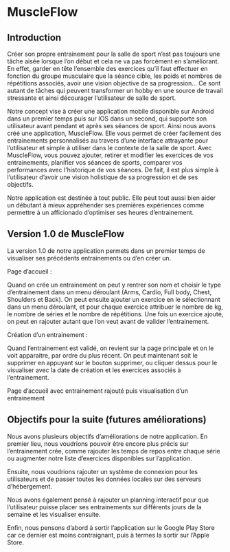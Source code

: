# MuscleFlow

## Introduction 

Créer son propre entrainement pour la salle de sport n’est pas toujours une tâche aisée lorsque l’on début et cela ne va pas forcément en s’améliorant. En effet, garder en tête l’ensemble des exercices qu’il faut effectuer en fonction du groupe musculaire que la séance cible, les poids et nombres de répétitions associés, avoir une vision objective de sa progression… Ce sont autant de tâches qui peuvent transformer un hobby en une source de travail stressante et ainsi décourager l’utilisateur de salle de sport. 

Notre concept vise à créer une application mobile disponible sur Android dans un premier temps puis sur IOS dans un second, qui supporte son utilisateur avant pendant et après ses séances de sport. Ainsi nous avons créé une application, MuscleFlow. Elle vous permet de créer facilement des entrainements personnalisés au travers d’une interface attrayante pour l’utilisateur et simple à utiliser dans le contexte de la salle de sport. Avec MuscleFlow, vous pouvez ajouter, retirer et modifier les exercices de vos entrainements, planifier vos séances de sports, comparer vos performances avec l’historique de vos séances. De fait, il est plus simple à l’utilisateur d’avoir une vision holistique de sa progression et de ses objectifs.  

 
Notre application est destinée à tout public. Elle peut tout aussi bien aider un débutant à mieux appréhender ses premières expériences comme permettre à un afficionado d’optimiser ses heures d’entrainement. 

## Version 1.0 de MuscleFlow 
La version 1.0 de notre application permets dans un premier temps de visualiser ses précédents entrainements ou d’en créer un.  

Page d’accueil : 

 

Quand on crée un entrainement on peut y rentrer son nom et choisir le type d’entrainement dans un menu déroulant (Arms, Cardio, Full body, Chest, Shoulders et Back). On peut ensuite ajouter un exercice en le sélectionnant dans un menu déroulant, et pour chaque exercice attribuer le nombre de kg, le nombre de séries et le nombre de répétitions. Une fois un exercice ajouté, on peut en rajouter autant que l’on veut avant de valider l’entrainement. 

Création d’un entrainement : 

 

Quand l’entrainement est validé, on revient sur la page principale et on le voit apparaitre, par ordre du plus récent. On peut maintenant soit le supprimer en appuyant sur le bouton supprimer, ou cliquer dessus pour le visualiser avec la date de création et les exercices associés à l’entrainement. 

Page d’accueil avec entrainement rajouté puis visualisation d’un entrainement 

 

 

## Objectifs pour la suite (futures améliorations) 


Nous avons plusieurs objectifs d’améliorations de notre application. En premier lieu, nous voudrions pouvoir être encore plus précis sur l’entrainement crée, comme rajouter les temps de repos entre chaque série ou augmenter notre liste d’exercices disponibles sur l’application. 

Ensuite, nous voudrions rajouter un système de connexion pour les utilisateurs et de passer toutes les données locales sur des serveurs d’hébergement. 

Nous avons également pensé à rajouter un planning interactif pour que l’utilisateur puisse placer ses entrainements sur différents jours de la semaine et les visualiser ensuite. 

Enfin, nous pensons d’abord à sortir l’application sur le Google Play Store car ce dernier est moins contraignant, puis à termes la sortir sur l’Apple Store. 

